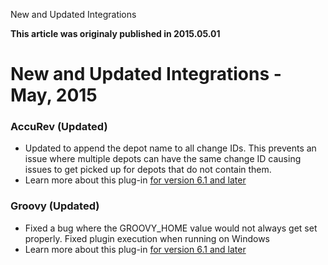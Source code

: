 





New and Updated Integrations

**This article was originaly published in 2015.05.01**


New and Updated Integrations - May, 2015
========================================





### AccuRev (Updated)


* Updated to append the depot name to all change IDs. This prevents an issue where multiple depots can have the same change ID causing issues to get picked up for depots that do not contain them.
* Learn more about this plug-in [for version 6.1 and later](https://developer.ibm.com/urbancode/plugin/accurev-ubuild/)




### Groovy (Updated)


* Fixed a bug where the GROOVY\_HOME value would not always get set properly. Fixed plugin execution when running on Windows
* Learn more about this plug-in [for version 6.1 and later](https://developer.ibm.com/urbancode/plugin/groovy-ubuild/)







